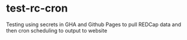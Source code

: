 # test-rc-cron

Testing using secrets in GHA and Github Pages to pull REDCap data and then cron scheduling to output to website
